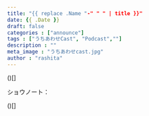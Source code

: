 ```yaml
---
title: "{{ replace .Name "-" " " | title }}"
date: {{ .Date }}
draft: false
categories : ["announce"]
tags : ["うちあわせCast", "Podcast",""]
description : ""
meta_image : "うちあわせcast.jpg"
author : "rashita"
---
```


()[]

ショウノート：

()[]